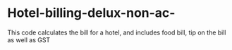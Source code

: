 # Hotel-billing-delux-non-ac-
This code calculates the bill for a hotel, and includes food bill, tip on the bill as well as GST
